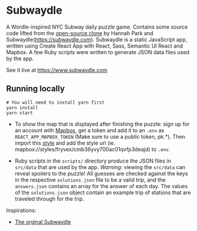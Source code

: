 # Subwaydle

A Wordle-inspired NYC Subway daily puzzle game. Contains some source code lifted from the [open-source clone](https://github.com/cwackerfuss/word-guessing-game) by Hannah Park and Subwaydle(https://subwaydle.com). Subwaydle is a static JavaScript app, written using Create React App with React, Sass, Semantic UI React and Mapbox. A few Ruby scripts were written to generate JSON data files used by the app.

See it live at https://www.subwaydle.com

## Running locally

`````
# You will need to install yarn first
yarn install
yarn start
`````

* To show the map that is displayed after finishing the puzzle: sign up for an account with [Mapbox](https://www.mapbox.com), get a token and add it to an `.env` as `REACT_APP_MAPBOX_TOKEN` (Make sure to use a public token, pk.*). Then import this [style](https://www.mapbox.com/studio/styles/add-style/fryvex/cmb36yvy700ac01qvfp3deajd) and add the style url (ie. mapbox://styles/fryvex/cmb36yvy700ac01qvfp3deajd) to `.env`.

* Ruby scripts in the `scripts/` directory produce the JSON files in `src/data` that are used by the app. *Warning:* viewing the `src/data` can reveal spoilers to the puzzle! All guesses are checked against the keys in the respective `solutions.json` file to be a valid trip, and the `answers.json` contains an array for the answer of each day. The values of the `solutions.json` object contain an example trip of stations that are traveled through for the trip.


Inspirations:
* [The orginal Subwaydle](https://subwaydle.com)